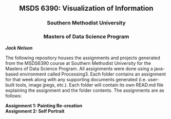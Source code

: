 ## <center>MSDS 6390: Visualization of Information</center>
### <center>Southern Methodist University</center>
### <center>Masters of Data Science Program</center>
**_Jack Nelson_**

The following repository houses the assignments and projects generated from the MSDS6390 course at Southern Methodist University for the Masters of Data Science Program.  All assignments were done using a java-based environment called Processing3.  Each folder contains an assignment for that week along with any supporting documents generated (i.e. user-built tools, image jpegs, etc.).  Each folder will contain its own READ.md file explaining the assignment and the folder contents.  The assignments are as follows:

**Assignment 1: Painting Re-creation**  
**Assignment 2: Self Portrait**
  